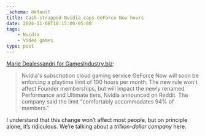 ```yaml
---
_schema: default
title: Cash-strapped Nvidia caps GeForce Now hours
date: 2024-11-08T10:15:00-05:00
tags:
    - Nvidia
    - Video games
type: post
---
```

[Marie Dealessandri for GamesIndustry.biz](https://www.gamesindustry.biz/geforce-now-to-establish-100-hour-playtime-limit):

> Nvidia's subscription cloud gaming service GeForce Now will soon be enforcing a playtime limit of 100 hours per month. The new rule won't affect Founder memberships, but will impact the newly renamed Performance and Ultimate tiers, Nvidia announced on Reddit. The company said the limit "comfortably accommodates 94% of members."

I understand that this change won’t affect most people, but on principle alone, it’s ridiculous. We’re talking about a *trillion-dollar company* here.
